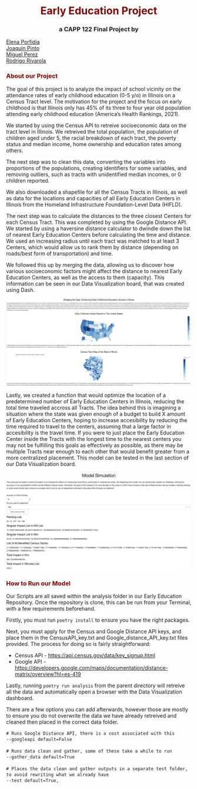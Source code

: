 # <center> <span style="color:maroon;"> Early Education Project</span></center>

### <center> a CAPP 122 Final Project by

[Elena Porfidia](https://github.com/elenaporfidia)  
[Joaquin Pinto](https://github.com/joaqpinto)  
[Miguel Perez](https://github.com/miguelperez94)  
[Rodrigo Rivarola](https://github.com/rjrivarola)</center>

### <span style="color:maroon;"> About our Project </span>

The goal of this project is to analyze the impact of school vicinity on the attendance rates of early childhood education (0-5 y/o) in Illinois on a Census Tract level. The motivation for the project and the focus on early childhood is that Illinois only has 45% of its three to four year old population attending early childhood education (America’s Health Rankings, 2021).

We started by using the Census API to retreive socioeconomic data on the tract level in Illinois. We retreived the total population, the population of children aged under 5, the racial breakdown of each tract, the poverty status and median income, home ownership and education rates among others.

The next step was to clean this data, converting the variables into proportions of the populations, creating identifiers for some variables, and removing outliers, such as tracts with unidentified median incomes, or 0 children reported.

We also downloaded a shapefile for all the Census Tracts in Illinois, as well as data for the locations and capacities of all Early Education Centers in Illinois from the Homeland Infrastructure Foundation-Level Data (HIFLD).

The next step was to calculate the distances to the three closest Centers for each Census Tract. This was completed by using the Google Distance API. We started by using a haversine distance calculator to dwindle down the list of nearest Early Education Centers before calculating the time and distance. We used an increasing radius until each tract was matched to at least 3 Centers, which would allow us to rank them by distance (depending on roads/best form of transportation) and time.

We followed this up by merging the data, allowing us to discover how various socioeconomic factors might affect the distance to nearest Early Education Centers, as well as the access to them (capacity). This information can be seen in our Data Visualization board, that was created using Dash.

![Early Education Data Visualization](images/Dash_Page.png)

Lastly, we created a function that would optimize the location of a predetermined number of Early Education Centers in Illinois, reducing the total time traveled accross all Tracts. The idea behind this is imagining a situation where the state was given enough of a budget to build X amount of Early Education Centers, hoping to increase accesibility by reducing the time required to travel to the centers, assuming that a large factor in accesibility is the travel time. If you were to just place the Early Education Center inside the Tracts with the longest time to the nearest centers you may not be fulfilling this goals as effectively as possible, as there may be multiple Tracts near enough to each other that would benefit greater from a more centralized placement. This model can be tested in the last section of our Data Visualization board.

![Center Optimization](images/Dash_ModelSim.jpeg)

### <span style="color:maroon;"> How to Run our Model </span>
Our Scripts are all saved within the analysis folder in our Early Education Repository. Once the repository is clone, this can be run from your Terminal, with a few requirements beforehand.

Firstly, you must run `poetry install` to ensure you have the right packages.

Next, you must apply for the Census and Google Distance API keys, and place them in the CensusAPI_key.txt and Google_distance_API_key.txt files provided. The process for doing so is fairly straightforward:

- Census API - https://api.census.gov/data/key_signup.html
- Google API - https://developers.google.com/maps/documentation/distance-matrix/overview?hl=es-419

Lastly, running `poetry run analysis` from the parent directory will retreive all the data and automatically open a browser with the Data Visualization dashboard. 

There are a few options you can add afterwards, however those are mostly to ensure you do not overwrite the data we have already retreived and cleaned then placed in the correct data folder.
```
# Runs Google Distance API, there is a cost associated with this
--googleapi default=False 

# Runs data clean and gather, some of these take a while to run
--gather_data default=True 

# Places the data clean and gather outputs in a separate test folder, to avoid rewriting what we already have
--test default=True, 
```
